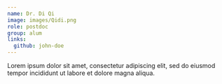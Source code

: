 ```yaml
---
name: Dr. Di Qi
image: images/Qidi.png
role: postdoc
group: alum
links:
  github: john-doe
---
```


Lorem ipsum dolor sit amet, consectetur adipiscing elit, sed do eiusmod tempor incididunt ut labore et dolore magna aliqua.
